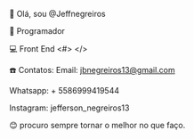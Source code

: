 👋 Olá, sou @Jeffnegreiros

📒 Programador

💻 Front End <#> </>

☎️ Contatos:
Email: jbnegreiros13@gmail.com

Whatsapp: + 5586999419544

Instagram: jefferson_negreiros13

😊 procuro sempre tornar o melhor no que faço.

  

<!---
Jeffnegreiros/Jeffnegreiros is a ✨ special ✨ repository because its `README.md` (this file) appears on your GitHub profile.
You can click the Preview link to take a look at your changes.
--->
